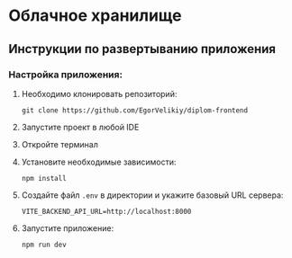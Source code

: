 # Облачное хранилище  

## Инструкции по развертыванию приложения  

### Настройка приложения:

1. Необходимо клонировать репозиторий:
   
   ```
   git clone https://github.com/EgorVelikiy/diplom-frontend
   ```
3. Запустите проект в любой IDE
4. Откройте терминал
5. Установите необходимые зависимости:
   ```
   npm install
   ```
6. Создайте файл `.env` в директории и укажите базовый URL сервера:
   ```
   VITE_BACKEND_API_URL=http://localhost:8000
   ```
7. Запустите приложение:
   ```
   npm run dev
   ```

